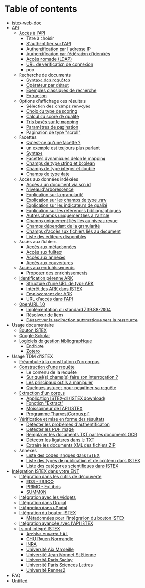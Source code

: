# Table of contents

* [istex-web-doc](README.md)
* [API](api/README.md)
  * [Accès à l'API](api/acces-a-lapi/README.md)
    * Titre à choisir
    * [S'authentifier sur l'API](api/acces-a-lapi/sauthentifier-sur-lapi.md)
    * [Authentification par l'adresse IP](api/acces-a-lapi/authentification-par-ladresse-ip.md)
    * [Authentification par fédération d'identités](api/acces-a-lapi/authentification-par-federation-didentites.md)
    * [Accès nomade \(LDAP\)](api/acces-a-lapi/acces-nomade-ldap.md)
    * [URL de vérification de connexion](api/acces-a-lapi/url-de-verification-de-connexion.md)
    * poo
  * Recherche de documents
    * [Syntaxe des requêtes](api/recherche-de-documents/syntaxe-des-requetes.md)
    * [Opérateur par défaut](api/recherche-de-documents/operateur-par-defaut.md)
    * [Exemples classiques de recherche](api/recherche-de-documents/exemples-classiques-de-recherche.md)
    * [Extraction](api/recherche-de-documents/extraction.md)
  * Options d'affichage des résultats
    * [Sélection des champs renvoyés](api/options-daffichage-des-resultats/selection-des-champs-renvoyes.md)
    * [Choix du type de scoring](api/options-daffichage-des-resultats/choix-du-type-de-scoring.md)
    * [Calcul du score de qualité](api/options-daffichage-des-resultats/calcul-du-score-de-qualite.md)
    * [Tris basés sur le mapping](api/options-daffichage-des-resultats/tris-bases-sur-le-mapping.md)
    * [Paramètres de pagination](api/options-daffichage-des-resultats/parametres-de-pagination.md)
    * [Pagination de type "scroll"](api/options-daffichage-des-resultats/pagination-de-type-scroll.md)
  * Facettes
    * [Qu'est-ce qu'une facette ?](api/facettes/quest-ce-quune-facette.md)
    * [un exemple est toujours plus parlant](api/facettes/un-exemple-est-toujours-plus-parlant.md)
    * [Syntaxe](api/facettes/syntaxe.md)
    * [Facettes dynamiques delon le mapping](api/facettes/facettes-dynamiques-delon-le-mapping.md)
    * [Champs de type string et boolean](api/facettes/champs-de-type-string-et-boolean.md)
    * [Champs de type integer et double](api/facettes/champs-de-type-integer-et-double.md)
    * [Champs de type date](api/facettes/champs-de-type-date.md)
  * Accès aux données indéxées
    * [Accès à un document via son id](api/acces-aux-donnees-indexees/acces-a-un-document-via-son-id.md)
    * [Niveau d'arborescence](api/acces-aux-donnees-indexees/niveau-darborescence.md)
    * [Explication sur la granularité](api/acces-aux-donnees-indexees/explication-sur-la-granularite.md)
    * [Explication sur les champs de type .raw](api/acces-aux-donnees-indexees/explication-sur-les-champs-de-type-.raw.md)
    * [Explication sur les indicateurs de qualité](api/acces-aux-donnees-indexees/explication-sur-les-indicateurs-de-qualite.md)
    * [Explication sur les références bibliographiques](api/acces-aux-donnees-indexees/explication-sur-les-references-bibliographiques.md)
    * [Autres champs uniquement liés à l'article](api/acces-aux-donnees-indexees/autres-champs-uniquement-lies-a-larticle.md)
    * [Champs uniquement liés liés au niveau revue](api/acces-aux-donnees-indexees/champs-uniquement-lies-lies-au-niveau-revue.md)
    * [Champs dépendant de la granularité](api/acces-aux-donnees-indexees/champs-dependant-de-la-granularite.md)
    * [Champs d'accès aux fichiers liés au document](api/acces-aux-donnees-indexees/champs-dacces-aux-fichiers-lies-au-document.md)
    * [Liste des éditeurs disponibles](api/acces-aux-donnees-indexees/liste-des-editeurs-disponibles.md)
  * Accès aux fichiers
    * [Accès aux métadonnées](api/acces-aux-fichiers/acces-aux-metadonnees.md)
    * [Accès aux fulltext](api/acces-aux-fichiers/acces-aux-fulltext.md)
    * [Accès aux annexes](api/acces-aux-fichiers/acces-aux-annexes.md)
    * [Accès aux couvertures](api/acces-aux-fichiers/acces-aux-couvertures.md)
  * [Accès aux enrichissements](api/acces-aux-enrichissements/README.md)
    * [Proposer des enrichissements](api/acces-aux-enrichissements/proposer-des-enrichissements.md)
  * [Identification pérenne ARK](api/identification-perenne-ark/README.md)
    * [Structure d'une URL de type ARK](api/identification-perenne-ark/structure-dune-url-de-type-ark.md)
    * [Intérêt des ARK dans ISTEX](api/identification-perenne-ark/interet-des-ark-dans-istex.md)
    * [Emplacement des ARK](api/identification-perenne-ark/emplacement-des-ark.md)
    * [URL d'accès dans l'API](api/identification-perenne-ark/url-dacces-dans-lapi.md)
  * [OpenURL 1.0](api/openurl-1.0/README.md)
    * [Implémentation du standard Z39.88-2004](api/openurl-1.0/implementation-du-standard-z39.88-2004.md)
    * [Résolveur de liens](api/openurl-1.0/resolveur-de-liens.md)
    * [Désactiver la redirection automatique vers la ressource](api/openurl-1.0/desactiver-la-redirection-automatique-vers-la-ressource.md)
* Usage documentaire
  * [Bouton ISTEX](usage-documentaire/bouton-istex.md)
  * [Google Scholar](usage-documentaire/google-scholar.md)
  * [Logiciels de gestion bibliographique](usage-documentaire/logiciels-de-gestion-bibliographique/README.md)
    * [EndNote](usage-documentaire/logiciels-de-gestion-bibliographique/endnote.md)
    * [Zotero](usage-documentaire/logiciels-de-gestion-bibliographique/zotero.md)
* Usage TDM d'ISTEX
  * [Préambule à la constitution d'un corpus](usage-tdm-distex/preambule-a-la-constitution-dun-corpus.md)
  * [Construction d'une requête](usage-tdm-distex/construction-dune-requete/README.md)
    * [Le contenu de la requête](usage-tdm-distex/construction-dune-requete/le-contenu-de-la-requete.md)
    * [Sur quel\(s\) champ\(s\) faire son interrogation ?](usage-tdm-distex/construction-dune-requete/sur-quel-s-champ-s-faire-son-interrogation.md)
    * [Les principaux outils à manipuler](usage-tdm-distex/construction-dune-requete/les-principaux-outils-a-manipuler.md)
    * [Quelques astuces pour peaufiner sa requête](usage-tdm-distex/construction-dune-requete/quelques-astuces-pour-peaufiner-sa-requete.md)
  * [Extraction d'un corpus](usage-tdm-distex/extraction-dun-corpus/README.md)
    * [Application ISTEX-dl \(ISTEX download\)](usage-tdm-distex/extraction-dun-corpus/application-istex-dl-istex-download.md)
    * [Fonction "Extract"](usage-tdm-distex/extraction-dun-corpus/fonction-extract.md)
    * [Moissonneur de l'API ISTEX](usage-tdm-distex/extraction-dun-corpus/moissonneur-de-lapi-istex.md)
    * [Programme "harvestCorpus.pl"](usage-tdm-distex/extraction-dun-corpus/programme-harvestcorpus.pl.md)
  * [Vérification et mise en forme des résultats](usage-tdm-distex/verification-et-mise-en-forme-des-resultats/README.md)
    * [Détecter les problèmes d'authentification](usage-tdm-distex/verification-et-mise-en-forme-des-resultats/detecter-les-problemes-dauthentification.md)
    * [Détecter les PDF image](usage-tdm-distex/verification-et-mise-en-forme-des-resultats/detecter-les-pdf-image.md)
    * [Remplacer les documents TXT par les documents OCR](usage-tdm-distex/verification-et-mise-en-forme-des-resultats/remplacer-les-documents-txt-par-les-documents-ocr.md)
    * [Détecter les ligatures dans le TXT](usage-tdm-distex/verification-et-mise-en-forme-des-resultats/detecter-les-ligatures-dans-le-txt.md)
    * [Extraire les documents XML des fichiers ZIP](usage-tdm-distex/verification-et-mise-en-forme-des-resultats/extraire-les-documents-xml-des-fichiers-zip.md)
  * Annexes
    * [Liste des codes langues dans ISTEX](usage-tdm-distex/annexes/liste-des-codes-langues-dans-istex.md)
    * [Liste des types de publication et de contenu dans ISTEX](usage-tdm-distex/annexes/liste-des-types-de-publication-et-de-contenu-dans-istex.md)
    * [Liste des catégories scientifiques dans ISTEX](usage-tdm-distex/annexes/liste-des-categories-scientifiques-dans-istex.md)
* [Intégration ISTEX dans votre ENT](integration-istex-dans-votre-ent/README.md)
  * [Intégration dans les outils de découverte](integration-istex-dans-votre-ent/integration-dans-les-outils-de-decouverte/README.md)
    * [EDS - EBSCO](integration-istex-dans-votre-ent/integration-dans-les-outils-de-decouverte/eds-ebsco.md)
    * [PRIMO - ExLibris](integration-istex-dans-votre-ent/integration-dans-les-outils-de-decouverte/primo-exlibris.md)
    * [SUMMON](integration-istex-dans-votre-ent/integration-dans-les-outils-de-decouverte/summon.md)
  * [Intégration avec les widgets](integration-istex-dans-votre-ent/integration-avec-les-widgets.md)
  * [Intégration dans Drupal](integration-istex-dans-votre-ent/integration-dans-drupal.md)
  * [Intégration dans uPortal](integration-istex-dans-votre-ent/integration-dans-uportal.md)
  * [Intégration du bouton ISTEX](integration-istex-dans-votre-ent/integration-du-bouton-istex/README.md)
    * [Métadonnées pour l'intégration du bouton ISTEX](integration-istex-dans-votre-ent/integration-du-bouton-istex/metadonnees-pour-lintegration-du-bouton-istex.md)
  * [Intégration avancée avec l'API ISTEX](integration-istex-dans-votre-ent/integration-avancee-avec-lapi-istex.md)
  * [Ils ont intégré ISTEX](integration-istex-dans-votre-ent/ils-ont-integre-istex/README.md)
    * [Archive ouverte HAL](integration-istex-dans-votre-ent/ils-ont-integre-istex/archive-ouverte-hal.md)
    * [CHU Rouen Normandie](integration-istex-dans-votre-ent/ils-ont-integre-istex/chu-rouen-normandie.md)
    * [INRA](integration-istex-dans-votre-ent/ils-ont-integre-istex/inra.md)
    * [Université Aix Marseille](integration-istex-dans-votre-ent/ils-ont-integre-istex/universite-aix-marseille.md)
    * [Université Jean Monnet St Etienne](integration-istex-dans-votre-ent/ils-ont-integre-istex/universite-jean-monnet-st-etienne.md)
    * [Université Paris Saclay](integration-istex-dans-votre-ent/ils-ont-integre-istex/universite-paris-saclay.md)
    * [Université Paris Sciences Lettres](integration-istex-dans-votre-ent/ils-ont-integre-istex/universite-paris-sciences-lettres.md)
    * [Université Rennes2](integration-istex-dans-votre-ent/ils-ont-integre-istex/universite-rennes2.md)
* FAQ
* [Untitled](untitled.md)

